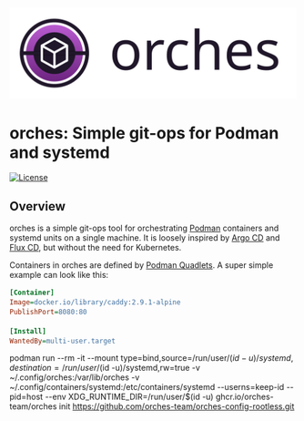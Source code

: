 ![orches logo](https://raw.githubusercontent.com/orches-team/common/main/orches-logo-text.svg)
# orches: Simple git-ops for Podman and systemd
[![License](https://img.shields.io/badge/License-Apache_2.0-blue.svg)](https://opensource.org/licenses/Apache-2.0)

## Overview
orches is a simple git-ops tool for orchestrating [Podman](https://podman.io/) containers and systemd units on a single machine. It is loosely inspired by [Argo CD](https://argo-cd.readthedocs.io/en/stable/) and [Flux CD](https://fluxcd.io/), but without the need for Kubernetes.

Containers in orches are defined by [Podman Quadlets](https://www.redhat.com/en/blog/quadlet-podman). A super simple example can look like this:

```ini
[Container]
Image=docker.io/library/caddy:2.9.1-alpine
PublishPort=8080:80

[Install]
WantedBy=multi-user.target
```


podman run --rm -it  --mount type=bind,source=/run/user/$(id -u)/systemd,destination=/run/user/$(id -u)/systemd,rw=true -v ~/.config/orches:/var/lib/orches -v ~/.config/containers/systemd:/etc/containers/systemd --userns=keep-id --pid=host --env XDG_RUNTIME_DIR=/run/user/$(id -u) ghcr.io/orches-team/orches init https://github.com/orches-team/orches-config-rootless.git
